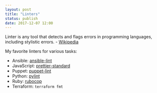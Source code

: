 ```yaml
---
layout: post
title: "Linters"
status: publish
date: 2017-12-07 12:00
---
```

Linter is any tool that detects and flags errors in programming languages, including stylistic errors. - [Wikipedia](https://en.wikipedia.org/wiki/Lint_(software))

My favorite linters for various tasks:
* Ansible: [ansible-lint](https://github.com/willthames/ansible-lint)
* JavaScript: [prettier-standard](https://www.npmjs.com/package/prettier-standard)
* Puppet: [puppet-lint](http://puppet-lint.com/)
* Python: [pylint](https://www.pylint.org/)
* Ruby: [rubocop](https://rubocop.readthedocs.io/en/latest/)
* Terraform: `terraform fmt`
